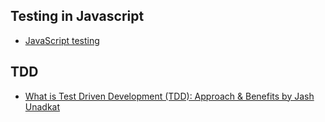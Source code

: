 ## **Testing in Javascript**
- [JavaScript testing](https://wanago.io/courses/javascript-testing-tutorial/)

## **TDD**
- [What is Test Driven Development (TDD): Approach & Benefits by Jash Unadkat](https://www.browserstack.com/guide/what-is-test-driven-development)
